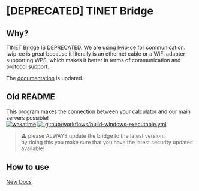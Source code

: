 # [DEPRECATED] TINET Bridge
## Why?
TINET Bridge IS DEPRECATED. We are using [lwip-ce](https://google.com) for communication.  
lwip-ce is great because it literally is an ethernet cable or a WiFi adapter supporting WPS,
which makes it better in terms of communication and protocol support.

The [documentation](https://tinetdocs.tkbstudios.com/) is updated.

## Old README
This program makes the connection between your calculator and our main servers possible!  
[![wakatime](https://wakatime.com/badge/github/tkbstudios/tinet-bridge.svg)](https://wakatime.com/badge/github/tkbstudios/tinet-bridge)
[![.github/workflows/build-windows-executable.yml](https://github.com/tkbstudios/tinet-bridge/actions/workflows/build-windows-executable.yml/badge.svg)](https://github.com/tkbstudios/tinet-bridge/actions/workflows/build-windows-executable.yml)

> ⚠️ please ALWAYS update the bridge to the latest version!  
> by doing this you make sure that you have the latest security updates available!

## How to use
[New Docs](https://tinetdocs.tkbstudios.com/)